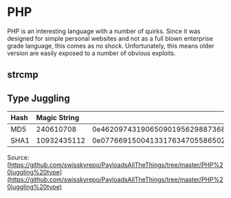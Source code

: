 # PHP

PHP is an interesting language with a number of quirks.  Since it was designed for simple personal websites and not as a full blown enterprise grade language, this comes as no shock.  Unfortunately, this means older version are easily exposed to a number of obvious exploits.  

## strcmp

## Type Juggling

| Hash | Magic String |  |
| :--- | :--- | :--- |
| MD5 | 240610708 | 0e462097431906509019562988736854 |
| SHA1 | 10932435112 | 0e07766915004133176347055865026311692244 |

Source: [https://github.com/swisskyrepo/PayloadsAllTheThings/tree/master/PHP%20juggling%20type](https://github.com/swisskyrepo/PayloadsAllTheThings/tree/master/PHP%20juggling%20type)

